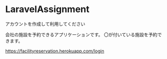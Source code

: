 # LaravelAssignment

アカウントを作成して利用してください

会社の施設を予約できるアプリケーションです。
〇が付いている施設を予約できます。

https://facilityreservation.herokuapp.com/login
